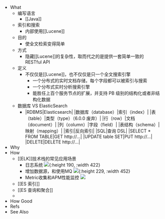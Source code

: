 - What
	- 编写语言
		- [[Java]]
	- 索引和搜索
		- 内部使用[[Lucene]]
	- 目的
		- 使全文检索变得简单
	- 方式
		- 隐藏[[Lucene]]的复杂性，取而代之的是提供一套简单一致的 RESTful API
	- 定义
		- 不仅仅是[[Lucene]]，也不仅仅是只一个全文搜索引擎
			- 一个分布式的实时文档存储，每个字段都可以被索引与搜索
			- 一个分布式实时分析搜索引擎
			- 能胜任上百个服务节点的扩展，并支持 PB 级别的结构化或者非结构化数据
	- 数据库 VS ElasticSearch
		- |RDBMS|Elasticsearch|
		  |数据库（database）|索引（index）|
		  |表（table）|类型（type）（6.0.0 废弃）|
		  |行（row）|文档（document）|
		  |列（column）|字段（field）|
		  |表结构（schema）|映射（mapping）|
		  |索引|反向索引|
		  |SQL|查询 DSL|
		  |SELECT * FROM TABLE|GET http://...|
		  |UPDATE table SET|PUT http://...|
		  |DELETE|DELETE http://...|
- Why
- How
	- [[ELK]]技术栈的常见应用场景
		- 日志系统
		  ![](https://pdai.tech/images/db/es/es-introduce-2-5.png){:height 190, :width 422}
		- 增加数据源，和使用MQ
		  ![](https://pdai.tech/images/db/es/es-introduce-2-6.png){:height 229, :width 452}
		- Metric收集和APM性能监控
		  ![](https://pdai.tech/images/db/es/es-introduce-2-7.png)
	- [[ES 索引]]
	- [[ES 查询和聚合]]
	-
- How Good
- Refs
- See Also